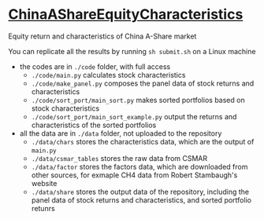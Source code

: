 # [ChinaAShareEquityCharacteristics](https://github.com/Quantactix/ChinaAShareEquityCharacteristics)
Equity return and characteristics of China A-Share market

You can replicate all the results by running `sh submit.sh` on a Linux machine

- the codes are in `./code` folder, with full access
    - `./code/main.py` calculates stock characteristics
    - `./code/make_panel.py` composes the panel data of stock returns and characteristics
    - `./code/sort_port/main_sort.py` makes sorted portfolios based on stock characteristics
    - `./code/sort_port/main_sort_example.py` output the returns and characteristics of the sorted portfolios
- all the data are in `./data` folder, not uploaded to the repository
    - `./data/chars` stores the characteristics data, which are the output of `main.py`
    - `./data/csmar_tables` stores the raw data from CSMAR
    - `./data/factor` stores the factors data, which are downloaded from other sources, for exmaple CH4 data from Robert Stambaugh's website
    - `./data/share` stores the output data of the repository, including the panel data of stock returns and characteristics, and sorted portfolio retunrs
